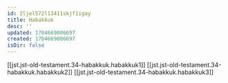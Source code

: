 ```yaml
---
id: 2ljel572l13411skjf1igay
title: Habakkuk
desc: ''
updated: 1704669006697
created: 1704669006697
isDir: false
---
```

[[jst.jst-old-testament.34-habakkuk.habakkuk1]]
[[jst.jst-old-testament.34-habakkuk.habakkuk2]]
[[jst.jst-old-testament.34-habakkuk.habakkuk3]]
